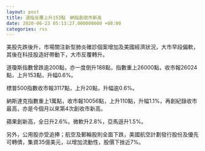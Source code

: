 ```yaml
---
layout: post
title: 道指反覆上升153點　納指創收市新高
date: 2020-06-23 05:13:27.000000000 +08:00
categories: rss
---
```


美股先跌後升，市場關注新型肺炎確診個案增加及美國經濟狀況，大市早段偏軟，其後在科技股造好帶動下，大市反覆轉升。

道瓊斯指數曾跌逾200點，亦一度倒升188點，指數重上26000點，收市報26024點，上升153點，升幅0.6%。

標普500指數收市報3117點，上升20點，升幅逾0.6%。

納斯達克指數重上1萬點，收市報10056點，上升110點，升幅1.1%，再創紀錄收市最高，亦是今個月以來第4次創收市新高。

蘋果創新高，全日升2.6%。微軟升2.8%，亞馬遜升1.5%。

另外，公用股亦受追捧；航空及郵輪股則全面下跌，美國航空計劃發行股份及優先可轉債，集資35億美元，以增加流動性，股價下挫近7%。
